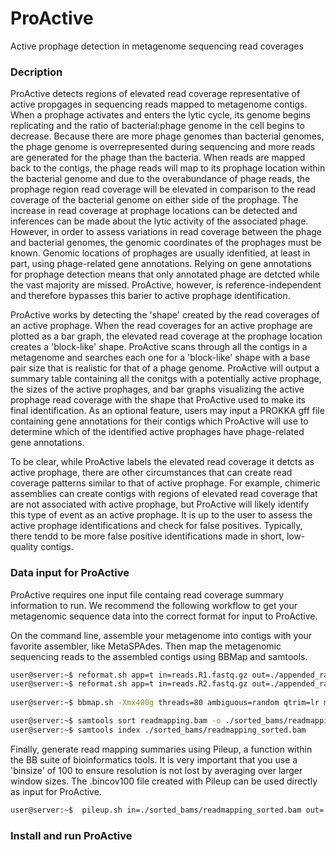 # ProActive
Active prophage detection in metagenome sequencing read coverages

### Decription
ProActive detects regions of elevated read coverage representative of active propgages in sequencing reads mapped to metagenome contigs. When a prophage activates and enters the lytic cycle, its genome begins replicating and the ratio of bacterial:phage genome in the cell begins to decrease. Because there are more phage genomes than bacterial genomes, the phage genome is overrepresented during sequencing and more reads are generated for the phage than the bacteria. When reads are mapped back to the contigs, the phage reads will map to its prophage location within the bacterial genome and due to the overabundance of phage reads, the prophage region read coverage will be elevated in comparison to the read coverage of the bacterial genome on either side of the prophage. The increase in read coverage at prophage locations can be detected and inferences can be made about the lytic activity of the associated phage. However, in order to assess variations in read coverage between the phage and bacterial genomes, the genomic coordinates of the prophages must be known. Genomic locations of prophages are usually idenfitied, at least in part, using phage-related gene annotations. Relying on gene annotations for prophage detection means that only annotated phage are detcted while the vast majority are missed. ProActive, however, is reference-independent and therefore bypasses this barier to active prophage identification.

ProActive works by detecting the 'shape' created by the read coverages of an active prophage. When the read coverages for an active prophage are plotted as a bar graph, the elevated read coverage at the prophage location creates a 'block-like' shape. ProActive scans through all the contigs in a metagenome and searches each one for a 'block-like' shape with a base pair size that is realistic for that of a phage genome. ProActive will output a summary table containing all the conitgs with a potentially active prophage, the sizes of the active prophages, and bar graphs visualizing the active prophage read coverage with the shape that ProActive used to make its final identification. As an optional feature, users may input a PROKKA gff file containing gene annotations for their contigs which ProActive will use to determine which of the identified active prophages have phage-related gene annotations. 

To be clear, while ProActive labels the elevated read coverage it detcts as active prophage, there are other circumstances that can create read coverage patterns similar to that of active prophage. For example, chimeric assemblies can create contigs with regions of elevated read coverage that are not associated with active prophage, but ProActive will likely identify this type of event as an active prophage. It is up to the user to assess the active prophage identifications and check for false positives. Typically, there tendd to be more false positive identifications made in short, low-quality contigs. 


### Data input for ProActive
ProActive requires one input file containg read coverage summary information to run. We recommend the following workflow to get your metagenomic sequence data into the correct format for input to ProActive. 

On the command line, assemble your metagenome into contigs with your favorite assembler, like MetaSPAdes. Then map the metagenomic sequencing reads to the assembled contigs using BBMap and samtools. 

```bash
user@server:~$ reformat.sh app=t in=reads.R1.fastq.gz out=./appended_rawreads_for_mapping/allreads.fastq.gz
user@server:~$ reformat.sh app=t in=reads.R2.fastq.gz out=./appended_rawreads_for_mapping/allreads.fastq.gz
 
user@server:~$ bbmap.sh -Xmx400g threads=80 ambiguous=random qtrim=lr minid=0.97 nodisk=t ref=./assemblies/WT1_meta.fasta in1=./appended_rawreads_for_mapping/allreads.fastq.gz outm=./read_mapping/readmapping.bam 

user@server:~$ samtools sort readmapping.bam -o ./sorted_bams/readmapping_sorted.bam
user@server:~$ samtools index ./sorted_bams/readmapping_sorted.bam
```

Finally, generate read mapping summaries using Pileup, a function within the BB suite of bioinformatics tools. It is very important that you use a 'binsize' of 100 to ensure resolution is not lost by averaging over larger window sizes. The .bincov100 file created with Pileup can be used directly as input for ProActive.

```bash
user@server:~$  pileup.sh in=./sorted_bams/readmapping_sorted.bam out=./coverage_stats/readcoverage_summary.pileupcovstats bincov=./coverage_stats/readcoverage_summary.bincov100 binsize=100 stdev=t
```

### Install and run ProActive
